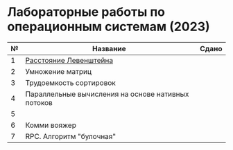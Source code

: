 # Лабораторные работы по операционным системам (2023)

| № | Название | Сдано |  
| --- | --- | --- |
| 1 | [Расстояние Левенштейна](https://github.com/XTDimasXT/BMSTU-AA/tree/master/lab_01) |  |
| 2 | Умножение матриц |  |
| 3 | Трудоемкость сортировок |  |
| 4 |  Параллельные вычисления на основе нативных потоков  |  |
| 5 |  |  |
| 6 | Комми вояжер |  |
| 7 | RPC. Алгоритм "булочная" |  |
